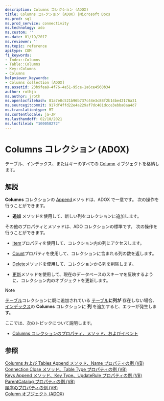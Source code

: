 ```yaml
---
description: Columns コレクション (ADOX)
title: Columns コレクション (ADOX) |Microsoft Docs
ms.prod: sql
ms.prod_service: connectivity
ms.technology: ado
ms.custom: ''
ms.date: 01/19/2017
ms.reviewer: ''
ms.topic: reference
apitype: COM
f1_keywords:
- Index::Columns
- Table::Columns
- Key::Columns
- Columns
helpviewer_keywords:
- Columns collection [ADOX]
ms.assetid: 23b9fea8-4f76-4a51-95ce-1a6ce4560b34
author: rothja
ms.author: jroth
ms.openlocfilehash: 81a7e0c521b96b737c44e3c88f2b14be42176a31
ms.sourcegitcommit: 917df4ffd22e4a229af7dc481dcce3ebba0aa4d7
ms.translationtype: MT
ms.contentlocale: ja-JP
ms.lasthandoff: 02/10/2021
ms.locfileid: "100050272"
---
```

# <a name="columns-collection-adox"></a>Columns コレクション (ADOX)
テーブル、インデックス、またはキーのすべての [Column](./column-object-adox.md) オブジェクトを格納します。  
  
## <a name="remarks"></a>解説  
 **Columns** コレクションの [Append](./append-method-adox-columns.md)メソッドは、ADOX で一意です。 次の操作を行うことができます。  
  
-   **追加** メソッドを使用して、新しい列をコレクションに追加します。  
  
 その他のプロパティとメソッドは、ADO コレクションの標準です。 次の操作を行うことができます。  
  
-   [Item](../ado-api/item-property-ado.md)プロパティを使用して、コレクション内の列にアクセスします。  
  
-   [Count](../ado-api/count-property-ado.md)プロパティを使用して、コレクションに含まれる列の数を返します。  
  
-   [Delete](./delete-method-adox-collections.md)メソッドを使用して、コレクションから列を削除します。  
  
-   [更新](../ado-api/refresh-method-ado.md)メソッドを使用して、現在のデータベースのスキーマを反映するように、コレクション内のオブジェクトを更新します。  
  
> [!NOTE]
>  [テーブル](./tables-collection-adox.md)コレクションに既に追加されている [テーブル](./table-object-adox.md)**に列が** 存在しない場合、[インデックス](./index-object-adox.md)の **Columns** コレクションに **列** を追加すると、エラーが発生します。  
  
 ここでは、次のトピックについて説明します。  
  
-   [Columns コレクションのプロパティ、メソッド、およびイベント](./columns-collection-properties-methods-and-events.md)  
  
## <a name="see-also"></a>参照  
 [Columns および Tables Append メソッド、Name プロパティの例 (VB)](./columns-and-tables-append-methods-name-property-example-vb.md)   
 [Connection Close メソッド、Table Type プロパティの例 (VB)](./connection-close-method-table-type-property-example-vb.md)   
 [Keys Append メソッド、Key Type、UpdateRule プロパティの例 (VB)](./keys-append-method-key-type-relatedcolumn-relatedtable-example-vb.md)   
 [ParentCatalog プロパティの例 (VB)](./parentcatalog-property-example-vb.md)   
 [順序のプロパティの例 (VB)](./sortorder-property-example-vb.md)   
 [Column オブジェクト (ADOX)](./column-object-adox.md)